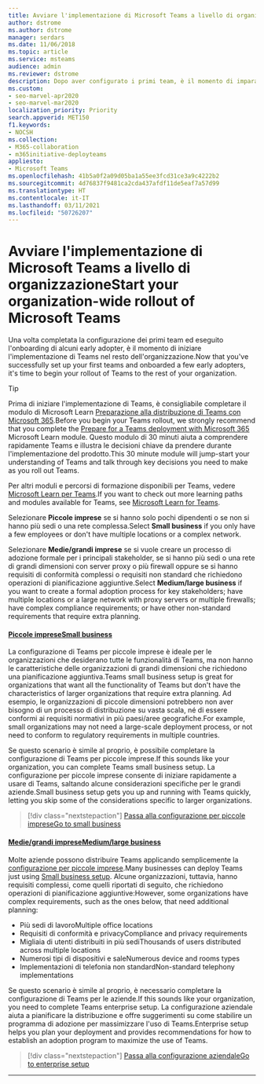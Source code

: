 ```yaml
---
title: Avviare l'implementazione di Microsoft Teams a livello di organizzazione
author: dstrome
ms.author: dstrome
manager: serdars
ms.date: 11/06/2018
ms.topic: article
ms.service: msteams
audience: admin
ms.reviewer: dstrome
description: Dopo aver configurato i primi team, è il momento di imparare come distribuire Microsoft Teams nell'organizzazione.
ms.custom:
- seo-marvel-apr2020
- seo-marvel-mar2020
localization_priority: Priority
search.appverid: MET150
f1.keywords:
- NOCSH
ms.collection:
- M365-collaboration
- m365initiative-deployteams
appliesto:
- Microsoft Teams
ms.openlocfilehash: 41b5a0f2a09d05ba1a55ee3fcd31ce3a9c4222b2
ms.sourcegitcommit: 4d76837f9481ca2cda437afdf11de5eaf7a57d99
ms.translationtype: HT
ms.contentlocale: it-IT
ms.lasthandoff: 03/11/2021
ms.locfileid: "50726207"
---
```

# <a name="start-your-organization-wide-rollout-of-microsoft-teams"></a><span data-ttu-id="5a521-103">Avviare l'implementazione di Microsoft Teams a livello di organizzazione</span><span class="sxs-lookup"><span data-stu-id="5a521-103">Start your organization-wide rollout of Microsoft Teams</span></span>

<span data-ttu-id="5a521-104">Una volta completata la configurazione dei primi team ed eseguito l'onboarding di alcuni early adopter, è il momento di iniziare l'implementazione di Teams nel resto dell'organizzazione.</span><span class="sxs-lookup"><span data-stu-id="5a521-104">Now that you've successfully set up your first teams and onboarded a few early adopters, it's time to begin your rollout of Teams to the rest of your organization.</span></span>

> [!TIP]
> <span data-ttu-id="5a521-105">Prima di iniziare l'implementazione di Teams, è consigliabile completare il modulo di Microsoft Learn [Preparazione alla distribuzione di Teams con Microsoft 365](/learn/modules/m365-teams-collab-prepare-deployment/).</span><span class="sxs-lookup"><span data-stu-id="5a521-105">Before you begin your Teams rollout, we strongly recommend that you complete the [Prepare for a Teams deployment with Microsoft 365](/learn/modules/m365-teams-collab-prepare-deployment/) Microsoft Learn module.</span></span> <span data-ttu-id="5a521-106">Questo modulo di 30 minuti aiuta a comprendere rapidamente Teams e illustra le decisioni chiave da prendere durante l'implementazione del prodotto.</span><span class="sxs-lookup"><span data-stu-id="5a521-106">This 30 minute module will jump-start your understanding of Teams and talk through key decisions you need to make as you roll out Teams.</span></span>
>
> <span data-ttu-id="5a521-107">Per altri moduli e percorsi di formazione disponibili per Teams, vedere [Microsoft Learn per Teams](/learn/teams/).</span><span class="sxs-lookup"><span data-stu-id="5a521-107">If you want to check out more learning paths and modules available for Teams, see [Microsoft Learn for Teams](/learn/teams/).</span></span>

<span data-ttu-id="5a521-108">Selezionare **Piccole imprese** se si hanno solo pochi dipendenti o se non si hanno più sedi o una rete complessa.</span><span class="sxs-lookup"><span data-stu-id="5a521-108">Select **Small business** if you only have a few employees or don't have multiple locations or a complex network.</span></span>

<span data-ttu-id="5a521-109">Selezionare **Medie/grandi imprese** se si vuole creare un processo di adozione formale per i principali stakeholder, se si hanno più sedi o una rete di grandi dimensioni con server proxy o più firewall oppure se si hanno requisiti di conformità complessi o requisiti non standard che richiedono operazioni di pianificazione aggiuntive.</span><span class="sxs-lookup"><span data-stu-id="5a521-109">Select **Medium/large business** if you want to create a formal adoption process for key stakeholders; have multiple locations or a large network with proxy servers or multiple firewalls; have complex compliance requirements; or have other non-standard requirements that require extra planning.</span></span>

#### <a name="small-business"></a>[<span data-ttu-id="5a521-110">Piccole imprese</span><span class="sxs-lookup"><span data-stu-id="5a521-110">Small business</span></span>](#tab/SmallBusiness)

<span data-ttu-id="5a521-111">La configurazione di Teams per piccole imprese è ideale per le organizzazioni che desiderano tutte le funzionalità di Teams, ma non hanno le caratteristiche delle organizzazioni di grandi dimensioni che richiedono una pianificazione aggiuntiva.</span><span class="sxs-lookup"><span data-stu-id="5a521-111">Teams small business setup is great for organizations that want all the functionality of Teams but don't have the characteristics of larger organizations that require extra planning.</span></span> <span data-ttu-id="5a521-112">Ad esempio, le organizzazioni di piccole dimensioni potrebbero non aver bisogno di un processo di distribuzione su vasta scala, né di essere conformi ai requisiti normativi in più paesi/aree geografiche.</span><span class="sxs-lookup"><span data-stu-id="5a521-112">For example, small organizations may not need a large-scale deployment process, or not need to conform to regulatory requirements in multiple countries.</span></span>

<span data-ttu-id="5a521-113">Se questo scenario è simile al proprio, è possibile completare la configurazione di Teams per piccole imprese.</span><span class="sxs-lookup"><span data-stu-id="5a521-113">If this sounds like your organization, you can complete Teams small business setup.</span></span> <span data-ttu-id="5a521-114">La configurazione per piccole imprese consente di iniziare rapidamente a usare di Teams, saltando alcune considerazioni specifiche per le grandi aziende.</span><span class="sxs-lookup"><span data-stu-id="5a521-114">Small business setup gets you up and running with Teams quickly, letting you skip some of the considerations specific to larger organizations.</span></span>

> [!div class="nextstepaction"]
> [<span data-ttu-id="5a521-115">Passa alla configurazione per piccole imprese</span><span class="sxs-lookup"><span data-stu-id="5a521-115">Go to small business</span></span>](deploy-small-business.md)

#### <a name="mediumlarge-business"></a>[<span data-ttu-id="5a521-116">Medie/grandi imprese</span><span class="sxs-lookup"><span data-stu-id="5a521-116">Medium/large business</span></span>](#tab/LargeBusiness)

<span data-ttu-id="5a521-117">Molte aziende possono distribuire Teams applicando semplicemente la [configurazione per piccole imprese](deploy-small-business.md).</span><span class="sxs-lookup"><span data-stu-id="5a521-117">Many businesses can deploy Teams just using [Small business setup](deploy-small-business.md).</span></span> <span data-ttu-id="5a521-118">Alcune organizzazioni, tuttavia, hanno requisiti complessi, come quelli riportati di seguito, che richiedono operazioni di pianificazione aggiuntive:</span><span class="sxs-lookup"><span data-stu-id="5a521-118">However, some organizations have complex requirements, such as the ones below, that need additional planning:</span></span>

- <span data-ttu-id="5a521-119">Più sedi di lavoro</span><span class="sxs-lookup"><span data-stu-id="5a521-119">Multiple office locations</span></span>
- <span data-ttu-id="5a521-120">Requisiti di conformità e privacy</span><span class="sxs-lookup"><span data-stu-id="5a521-120">Compliance and privacy requirements</span></span>
- <span data-ttu-id="5a521-121">Migliaia di utenti distribuiti in più sedi</span><span class="sxs-lookup"><span data-stu-id="5a521-121">Thousands of users distributed across multiple locations</span></span>
- <span data-ttu-id="5a521-122">Numerosi tipi di dispositivi e sale</span><span class="sxs-lookup"><span data-stu-id="5a521-122">Numerous device and rooms types</span></span>
- <span data-ttu-id="5a521-123">Implementazioni di telefonia non standard</span><span class="sxs-lookup"><span data-stu-id="5a521-123">Non-standard telephony implementations</span></span>

<span data-ttu-id="5a521-124">Se questo scenario è simile al proprio, è necessario completare la configurazione di Teams per le aziende.</span><span class="sxs-lookup"><span data-stu-id="5a521-124">If this sounds like your organization, you need to complete Teams enterprise setup.</span></span> <span data-ttu-id="5a521-125">La configurazione aziendale aiuta a pianificare la distribuzione e offre suggerimenti su come stabilire un programma di adozione per massimizzare l'uso di Teams.</span><span class="sxs-lookup"><span data-stu-id="5a521-125">Enterprise setup helps you plan your deployment and provides recommendations for how to establish an adoption program to maximize the use of Teams.</span></span>

> [!div class="nextstepaction"]
> [<span data-ttu-id="5a521-126">Passa alla configurazione aziendale</span><span class="sxs-lookup"><span data-stu-id="5a521-126">Go to enterprise setup</span></span>](deploy-enterprise-overview.md)

---

